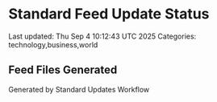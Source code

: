 # Standard Feed Update Status
Last updated: Thu Sep  4 10:12:43 UTC 2025
Categories: technology,business,world

## Feed Files Generated

Generated by Standard Updates Workflow
